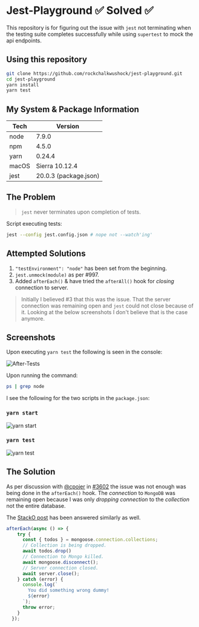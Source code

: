 # Jest-Playground :white_check_mark: **Solved** :white_check_mark:

This repository is for figuring out the issue with `jest` not terminating when the testing suite completes successfully while using `supertest` to mock the api endpoints.

## Using this repository

```sh
git clone https://github.com/rockchalkwushock/jest-playground.git
cd jest-playground
yarn install
yarn test
```

## My System & Package Information

| Tech | Version               |
|------|-----------------------|
| node | 7.9.0                 |
| npm  | 4.5.0                 |
| yarn | 0.24.4                |
| macOS| Sierra 10.12.4        |
| jest | 20.0.3 (package.json) |

## The Problem

> `jest` never terminates upon completion of tests.

Script executing tests:

```sh
jest --config jest.config.json # nope not --watch'ing'
```

## Attempted Solutions

1. `"testEnvironment": "node"` has been set from the beginning.
2. `jest.unmock(module)` as per #997.
3. Added `afterEach()` & have tried the `afterAll()` hook for _closing_ connection to server.

> Initially I believed #3 that this was the issue. That the server connection was remaining open
> and `jest` could not close because of it. Looking at the below screenshots I don't believe that
> is the case anymore.

## Screenshots

Upon executing `yarn test` the following is seen in the console:

![After-Tests](https://github.com/rockchalkwushock/jest-playground/blob/master/imgs/console-after-tests.png)

Upon running the command:

```sh
ps | grep node
```

I see the following for the two scripts in the `package.json`:

### `yarn start`

![yarn start](https://github.com/rockchalkwushock/jest-playground/blob/master/imgs/process-yarn-start.png)

### `yarn test`

![yarn test](https://github.com/rockchalkwushock/jest-playground/blob/master/imgs/process-yarn-test.png)

## The Solution

As per discussion with [@cpojer](https://github.com/cpojer) in [#3602](https://github.com/facebook/jest/issues/3602) the issue was not enough was being done in the `afterEach()` hook. The _connection_ to `MongoDB` was remaining open because I was only _dropping connection_ to the _collection_ not the entire database.

The [StackO post](http://stackoverflow.com/questions/44036189/jest-not-terminating-after-tests-complete-successfully) has been answered similarly as well.

```js
afterEach(async () => {
    try {
      const { todos } = mongoose.connection.collections;
      // Collection is being dropped.
      await todos.drop()
      // Connection to Mongo killed.
      await mongoose.disconnect();
      // Server connection closed.
      await server.close();
    } catch (error) {
      console.log(`
        You did something wrong dummy!
        ${error}
      `);
      throw error;
    }
  });
```
